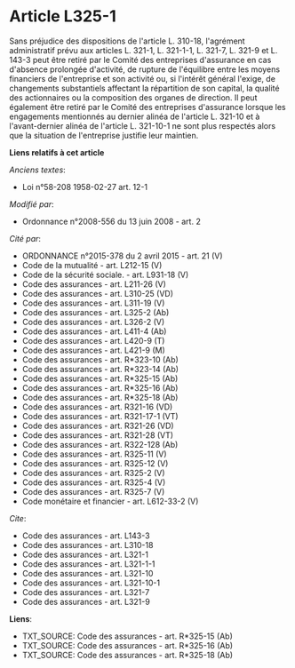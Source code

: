 # Article L325-1

Sans préjudice des dispositions de l'article L. 310-18, l'agrément administratif prévu aux articles L. 321-1, L. 321-1-1, L.
321-7, L. 321-9 et L. 143-3 peut être retiré par le Comité des entreprises d'assurance en cas d'absence prolongée d'activité,
de rupture de l'équilibre entre les moyens financiers de l'entreprise et son activité ou, si l'intérêt général l'exige, de
changements substantiels affectant la répartition de son capital, la qualité des actionnaires ou la composition des organes
de direction. Il peut également être retiré par le Comité des entreprises d'assurance lorsque les engagements mentionnés au
dernier alinéa de l'article L. 321-10 et à l'avant-dernier alinéa de l'article L. 321-10-1 ne sont plus respectés alors que
la situation de l'entreprise justifie leur maintien.

**Liens relatifs à cet article**

_Anciens textes_:

  - Loi n°58-208 1958-02-27 art. 12-1

_Modifié par_:

  - Ordonnance n°2008-556 du 13 juin 2008 - art. 2

_Cité par_:

  - ORDONNANCE n°2015-378 du 2 avril 2015 - art. 21 (V)
  - Code de la mutualité - art. L212-15 (V)
  - Code de la sécurité sociale. - art. L931-18 (V)
  - Code des assurances - art. L211-26 (V)
  - Code des assurances - art. L310-25 (VD)
  - Code des assurances - art. L311-19 (V)
  - Code des assurances - art. L325-2 (Ab)
  - Code des assurances - art. L326-2 (V)
  - Code des assurances - art. L411-4 (Ab)
  - Code des assurances - art. L420-9 (T)
  - Code des assurances - art. L421-9 (M)
  - Code des assurances - art. R*323-10 (Ab)
  - Code des assurances - art. R*323-14 (Ab)
  - Code des assurances - art. R*325-15 (Ab)
  - Code des assurances - art. R*325-16 (Ab)
  - Code des assurances - art. R*325-18 (Ab)
  - Code des assurances - art. R321-16 (VD)
  - Code des assurances - art. R321-17-1 (VT)
  - Code des assurances - art. R321-26 (VD)
  - Code des assurances - art. R321-28 (VT)
  - Code des assurances - art. R322-128 (Ab)
  - Code des assurances - art. R325-11 (V)
  - Code des assurances - art. R325-12 (V)
  - Code des assurances - art. R325-2 (V)
  - Code des assurances - art. R325-4 (V)
  - Code des assurances - art. R325-7 (V)
  - Code monétaire et financier - art. L612-33-2 (V)

_Cite_:

  - Code des assurances - art. L143-3
  - Code des assurances - art. L310-18
  - Code des assurances - art. L321-1
  - Code des assurances - art. L321-1-1
  - Code des assurances - art. L321-10
  - Code des assurances - art. L321-10-1
  - Code des assurances - art. L321-7
  - Code des assurances - art. L321-9

**Liens**:

  - TXT_SOURCE: Code des assurances - art. R*325-15 (Ab)
  - TXT_SOURCE: Code des assurances - art. R*325-16 (Ab)
  - TXT_SOURCE: Code des assurances - art. R*325-18 (Ab)
